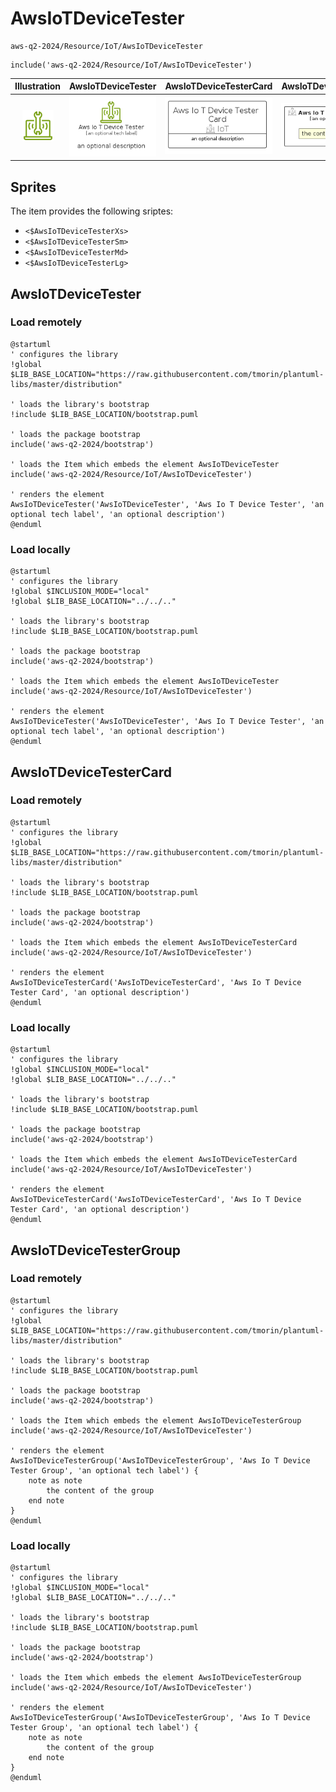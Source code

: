 # AwsIoTDeviceTester


```text
aws-q2-2024/Resource/IoT/AwsIoTDeviceTester
```

```text
include('aws-q2-2024/Resource/IoT/AwsIoTDeviceTester')
```



| Illustration | AwsIoTDeviceTester | AwsIoTDeviceTesterCard | AwsIoTDeviceTesterGroup |
| :---: | :---: | :---: | :---: |
| ![illustration for Illustration](../../../aws-q2-2024/Resource/IoT/AwsIoTDeviceTester.png) | ![illustration for AwsIoTDeviceTester](../../../aws-q2-2024/Resource/IoT/AwsIoTDeviceTester.Local.png) | ![illustration for AwsIoTDeviceTesterCard](../../../aws-q2-2024/Resource/IoT/AwsIoTDeviceTesterCard.Local.png) | ![illustration for AwsIoTDeviceTesterGroup](../../../aws-q2-2024/Resource/IoT/AwsIoTDeviceTesterGroup.Local.png) |



## Sprites
The item provides the following sriptes:

- `<$AwsIoTDeviceTesterXs>`
- `<$AwsIoTDeviceTesterSm>`
- `<$AwsIoTDeviceTesterMd>`
- `<$AwsIoTDeviceTesterLg>`





## AwsIoTDeviceTester

### Load remotely
```plantuml
@startuml
' configures the library
!global $LIB_BASE_LOCATION="https://raw.githubusercontent.com/tmorin/plantuml-libs/master/distribution"

' loads the library's bootstrap
!include $LIB_BASE_LOCATION/bootstrap.puml

' loads the package bootstrap
include('aws-q2-2024/bootstrap')

' loads the Item which embeds the element AwsIoTDeviceTester
include('aws-q2-2024/Resource/IoT/AwsIoTDeviceTester')

' renders the element
AwsIoTDeviceTester('AwsIoTDeviceTester', 'Aws Io T Device Tester', 'an optional tech label', 'an optional description')
@enduml
```

### Load locally
```plantuml
@startuml
' configures the library
!global $INCLUSION_MODE="local"
!global $LIB_BASE_LOCATION="../../.."

' loads the library's bootstrap
!include $LIB_BASE_LOCATION/bootstrap.puml

' loads the package bootstrap
include('aws-q2-2024/bootstrap')

' loads the Item which embeds the element AwsIoTDeviceTester
include('aws-q2-2024/Resource/IoT/AwsIoTDeviceTester')

' renders the element
AwsIoTDeviceTester('AwsIoTDeviceTester', 'Aws Io T Device Tester', 'an optional tech label', 'an optional description')
@enduml
```

## AwsIoTDeviceTesterCard

### Load remotely
```plantuml
@startuml
' configures the library
!global $LIB_BASE_LOCATION="https://raw.githubusercontent.com/tmorin/plantuml-libs/master/distribution"

' loads the library's bootstrap
!include $LIB_BASE_LOCATION/bootstrap.puml

' loads the package bootstrap
include('aws-q2-2024/bootstrap')

' loads the Item which embeds the element AwsIoTDeviceTesterCard
include('aws-q2-2024/Resource/IoT/AwsIoTDeviceTester')

' renders the element
AwsIoTDeviceTesterCard('AwsIoTDeviceTesterCard', 'Aws Io T Device Tester Card', 'an optional description')
@enduml
```

### Load locally
```plantuml
@startuml
' configures the library
!global $INCLUSION_MODE="local"
!global $LIB_BASE_LOCATION="../../.."

' loads the library's bootstrap
!include $LIB_BASE_LOCATION/bootstrap.puml

' loads the package bootstrap
include('aws-q2-2024/bootstrap')

' loads the Item which embeds the element AwsIoTDeviceTesterCard
include('aws-q2-2024/Resource/IoT/AwsIoTDeviceTester')

' renders the element
AwsIoTDeviceTesterCard('AwsIoTDeviceTesterCard', 'Aws Io T Device Tester Card', 'an optional description')
@enduml
```

## AwsIoTDeviceTesterGroup

### Load remotely
```plantuml
@startuml
' configures the library
!global $LIB_BASE_LOCATION="https://raw.githubusercontent.com/tmorin/plantuml-libs/master/distribution"

' loads the library's bootstrap
!include $LIB_BASE_LOCATION/bootstrap.puml

' loads the package bootstrap
include('aws-q2-2024/bootstrap')

' loads the Item which embeds the element AwsIoTDeviceTesterGroup
include('aws-q2-2024/Resource/IoT/AwsIoTDeviceTester')

' renders the element
AwsIoTDeviceTesterGroup('AwsIoTDeviceTesterGroup', 'Aws Io T Device Tester Group', 'an optional tech label') {
    note as note
        the content of the group
    end note
}
@enduml
```

### Load locally
```plantuml
@startuml
' configures the library
!global $INCLUSION_MODE="local"
!global $LIB_BASE_LOCATION="../../.."

' loads the library's bootstrap
!include $LIB_BASE_LOCATION/bootstrap.puml

' loads the package bootstrap
include('aws-q2-2024/bootstrap')

' loads the Item which embeds the element AwsIoTDeviceTesterGroup
include('aws-q2-2024/Resource/IoT/AwsIoTDeviceTester')

' renders the element
AwsIoTDeviceTesterGroup('AwsIoTDeviceTesterGroup', 'Aws Io T Device Tester Group', 'an optional tech label') {
    note as note
        the content of the group
    end note
}
@enduml
```

